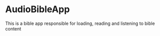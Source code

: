 # AudioBibleApp
This is a bible app responsible for loading, reading and listening to bible content
